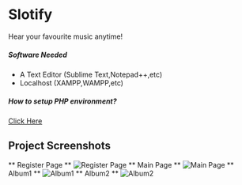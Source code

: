 # Slotify
Hear your favourite music anytime!

##### Software Needed
* A Text Editor (Sublime Text,Notepad++,etc)
* Localhost (XAMPP,WAMPP,etc)


##### How to setup PHP environment?
[Click Here](https://www.youtube.com/watch?v=kuMTZowwjus)

## Project Screenshots
** Register Page **
![Register Page](https://github.com/ashishlakhani04/Slotify/blob/master/assets/Screenshots/RegisterPage.png)
** Main Page **
![Main Page](https://github.com/ashishlakhani04/Slotify/blob/master/assets/Screenshots/MainPage.png)
** Album1 **
![Album1](https://github.com/ashishlakhani04/Slotify/blob/master/assets/Screenshots/Album1.png)
** Album2 **
![Album2](https://github.com/ashishlakhani04/Slotify/blob/master/assets/Screenshots/Album2.png)
